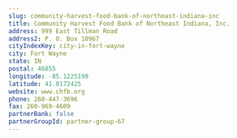 ```yaml
---
slug: community-harvest-food-bank-of-northeast-indiana-inc
title: Community Harvest Food Bank of Northeast Indiana, Inc.
address: 999 East Tillman Road
address2: P. O. Box 10967
cityIndexKey: city-in-fort-wayne
city: Fort Wayne
state: IN
postal: 46855
longitude: -85.1225199
latitude: 41.0172425
website: www.chfb.org
phone: 260-447-3696
fax: 260-969-4609
partnerBank: false
partnerGroupId: partner-group-67
---
```

